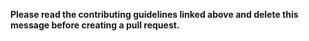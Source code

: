 **Please read the contributing guidelines linked above and delete this message before creating a pull request.**
